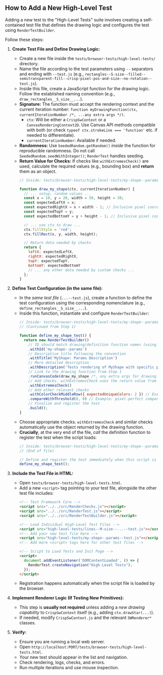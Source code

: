 ## How to Add a New High-Level Test

Adding a new test to the "High-Level Tests" suite involves creating a self-contained test file that defines the drawing logic and configures the test using `RenderTestBuilder`.

Follow these steps:

1.  **Create Test File and Define Drawing Logic:**
    *   Create a new file inside the `tests/browser-tests/high-level-tests/` directory.
    *   Name the file according to the test parameters using `--` separators and ending with `--test.js` (e.g., `rectangles--S-size--filled--semitransparent-fill--crisp-pixel-pos-and-size--no-rotation--test.js`).
    *   Inside this file, create a JavaScript function for the drawing logic. Follow the established naming convention (e.g., `draw_rectangles__S_size__...`).
    *   **Signature:** The function must accept the rendering context and the current iteration number: `function myDrawingFunction(ctx, currentIterationNumber /*, ...any extra args */)`.
        *   `ctx`: Will be either a `CrispSwContext` or a `CanvasRenderingContext2D`. Use Canvas API methods compatible with both (or check `typeof ctx.strokeLine === 'function'` etc. if needed to differentiate).
        *   `currentIterationNumber`: Available if needed.
    *   **Randomness:** Use `SeededRandom.getRandom()` *inside* the function for reproducible randomness. Do not call `SeededRandom.seedWithInteger()`; `RenderTest` handles seeding.
    *   **Return Value for Checks:** If checks like `withExtremesCheck()` are used, calculate the required values (e.g., bounding box) and **return** them as an object.
        ```javascript
        // Inside: tests/browser-tests/high-level-tests/my-shape--params--test.js

        function draw_my_shape(ctx, currentIterationNumber) {
          // ... setup, random values ...
          const x = 10, y = 20, width = 50, height = 30;
          const expectedLeftX = x;
          const expectedRightX = x + width - 1; // Inclusive pixel coords
          const expectedTopY = y;
          const expectedBottomY = y + height - 1; // Inclusive pixel coords

          // ... use ctx to draw ...
          ctx.fillStyle = 'red';
          ctx.fillRect(x, y, width, height);

          // Return data needed by checks
          return {
            leftX: expectedLeftX,
            rightX: expectedRightX,
            topY: expectedTopY,
            bottomY: expectedBottomY
            // ... any other data needed by custom checks ...
          };
        }
        ```

2.  **Define Test Configuration (in the same file):**
    *   In the *same test file* (`...--test.js`), create a function to define the test configuration using the corresponding nomenclature (e.g., `define_rectangles__S_size__...`).
    *   Inside this function, instantiate and configure `RenderTestBuilder`:
        ```javascript
        // Inside: tests/browser-tests/high-level-tests/my-shape--params--test.js
        // (Continued from Step 1)

        function define_my_shape_test() {
          return new RenderTestBuilder()
            // ID should match drawing/definition function names (using '--' separators)
            .withId('my-shape--params')
            // Descriptive title following the convention
            .withTitle('MyShape: Params Description')
            // More detailed description
            .withDescription('Tests rendering of MyShape with specific parameters using canvas code.')
            // Link to the drawing function from Step 1
            .runCanvasCode(draw_my_shape /*, any extra args for drawing fn */)
            // Add checks. withExtremesCheck uses the return value from draw_my_shape
            .withExtremesCheck()
            // Add other relevant checks
            .withColorCheckMiddleRow({ expectedUniqueColors: 2 }) // Example
            .compareWithThreshold(0, 0) // Example: pixel-perfect comparison
            // Finalize and register the test
            .build();
        }
        ```
    *   Choose appropriate checks. `withExtremesCheck` and similar checks automatically use the object returned by the drawing function.
    *   **Crucially**, at the very end of the file, *call* the definition function to register the test when the script loads:
        ```javascript
        // Inside: tests/browser-tests/high-level-tests/my-shape--params--test.js
        // (End of file)

        // Define and register the test immediately when this script is loaded.
        define_my_shape_test();
        ```

3.  **Include the Test File in HTML:**
    *   Open `tests/browser-tests/high-level-tests.html`.
    *   Add a new `<script>` tag pointing to your test file, alongside the other test file includes:
        ```html
        <!-- Test Framework Core -->
        <script src="../../src/RenderChecks.js"></script>
        <script src="../../src/RenderTest.js"></script>
        <script src="../../src/RenderTestBuilder.js"></script>

        <!-- Load Individual High-Level Test Files -->
        <script src="high-level-tests/lines--M-size--...--test.js"></script>
        <!-- Add your new test file here -->
        <script src="high-level-tests/my-shape--params--test.js"></script>
        <!-- Add more <script> tags here for other test files -->

        <!-- Script to Load Tests and Init Page -->
        <script>
          document.addEventListener('DOMContentLoaded', () => {
            RenderTest.createNavigation("High-Level Tests");
          });
        </script>
        ```
    *   Registration happens automatically when the script file is loaded by the browser.

4.  **Implement Renderer Logic (If Testing New Primitives):**
    *   This step is **usually not required** unless adding a *new drawing capability* to `CrispSwContext` itself (e.g., adding `ctx.drawStar(...)`).
    *   If needed, modify `CrispSwContext.js` and the relevant `SWRenderer*` classes.

5.  **Verify:**
    *   Ensure you are running a local web server.
    *   Open `http://localhost:PORT/tests/browser-tests/high-level-tests.html`.
    *   Your new test should appear in the list and navigation.
    *   Check rendering, logs, checks, and errors.
    *   Run multiple iterations and use mouse inspection.
